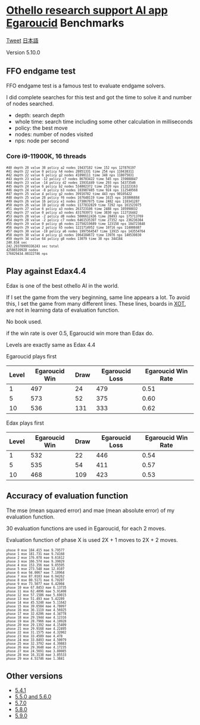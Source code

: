 # [Othello research support AI app Egaroucid](https://www.egaroucid-app.nyanyan.dev/) Benchmarks

<a href="https://twitter.com/share?ref_src=twsrc%5Etfw" class="twitter-share-button" data-text="Othello research support AI app Egaroucid" data-url="https://www.egaroucid-app.nyanyan.dev/" data-hashtags="egaroucid" data-related="takuto_yamana,Nyanyan_Cube" data-show-count="false">Tweet</a><script async src="https://platform.twitter.com/widgets.js" charset="utf-8"></script> <a href=./../ja/>日本語</a>

Version 5.10.0

## FFO endgame test

FFO endgame test is a famous test to evaluate endgame solvers.

I did complete searches for this test and got the time to solve it and number of nodes searched.

* depth: search depth
* whole time: search time including some other calculation in milliseconds
* policy: the best move
* nodes: number of nodes visited
* nps: node per second

### Core i9-11900K, 16 threads

<div style="font-size:60%"><pre>#40 depth 20 value 38 policy a2 nodes 19437182 time 152 nps 127876197
#41 depth 22 value 0 policy h4 nodes 28051331 time 254 nps 110438311
#42 depth 22 value 6 policy g2 nodes 41090111 time 348 nps 118075031
#43 depth 23 value -12 policy c7 nodes 86703422 time 545 nps 159088847
#44 depth 23 value -14 policy d2 nodes 15931449 time 293 nps 54373546
#45 depth 24 value 6 policy b2 nodes 534802372 time 2520 nps 212223163
#46 depth 24 value -8 policy b3 nodes 103987485 time 924 nps 112540568
#47 depth 25 value 4 policy g2 nodes 39916702 time 443 nps 90105422
#48 depth 25 value 28 policy f6 nodes 167648119 time 1615 nps 103806884
#49 depth 26 value 16 policy e1 nodes 273867075 time 2482 nps 110341287
#50 depth 26 value 10 policy d8 nodes 1177832829 time 7292 nps 161523975
#51 depth 27 value 6 policy a3 nodes 263723106 time 2488 nps 105998032
#52 depth 27 value 0 policy a3 nodes 431703973 time 3830 nps 112716442
#53 depth 28 value -2 policy d8 nodes 5006612436 time 28493 nps 175713769
#54 depth 28 value -2 policy c7 nodes 6461535397 time 27352 nps 236236304
#55 depth 29 value 0 policy g6 nodes 22750219689 time 123158 nps 184723848
#56 depth 29 value 2 policy h5 nodes 1221714952 time 10716 nps 114008487
#57 depth 30 value -10 policy a6 nodes 1997564547 time 13915 nps 143554764
#58 depth 30 value 4 policy g1 nodes 1964184672 time 13976 nps 140539830
#59 depth 34 value 64 policy g8 nodes 13079 time 38 nps 344184
240.834 sec
242.29370999336243 sec total
42586539928 nodes
176829434.08322746 nps</pre></div>








## Play against Edax4.4

Edax is one of the best othello AI in the world.

If I set the game from the very beginning, same line appears a lot. To avoid this, I set the game from many different lines. These lines, boards in [XOT](https://berg.earthlingz.de/xot/index.php), are not in learning data of evaluation function.

No book used.

if the win rate is over 0.5, Egaroucid win more than Edax do.

Levels are exactly same as Edax 4.4

Egaroucid plays first

| Level | Egaroucid Win | Draw | Egaroucid Loss | Egaroucid Win Rate |
| ----- | ------------- | ---- | -------------- | ------------------ |
| 1     | 497           | 24   | 479            | 0.51               |
| 5     | 573           | 52   | 375            | 0.60               |
| 10    | 536           | 131  | 333            | 0.62               |

Edax plays first

| Level | Egaroucid Win | Draw | Egaroucid Loss | Egaroucid Win Rate |
| ----- | ------------- | ---- | -------------- | ------------------ |
| 1     | 532           | 22   | 446            | 0.54               |
| 5     | 535           | 54   | 411            | 0.57               |
| 10    | 468           | 109  | 423            | 0.53               |



## Accuracy of evaluation function

The mse (mean squared error) and mae (mean absolute error) of my evaluation function.

30 evaluation functions are used in Egaroucid, for each 2 moves.

Evaluation function of phase X is used 2X + 1 moves to 2X + 2 moves.

<div style="font-size:60%"><pre>phase 0 mse 184.415 mae 9.79577
phase 1 mse 181.731 mae 9.74168
phase 2 mse 176.078 mae 9.61612
phase 3 mse 166.574 mae 9.39029
phase 4 mse 153.356 mae 9.05595
phase 5 mse 273.548 mae 12.0107
phase 6 mse 94.0067 mae 7.18964
phase 7 mse 87.0103 mae 6.94262
phase 8 mse 80.5171 mae 6.70287
phase 9 mse 73.5077 mae 6.42004
phase 10 mse 67.8453 mae 6.13735
phase 11 mse 62.4096 mae 5.91408
phase 12 mse 57.1586 mae 5.69015
phase 13 mse 51.493 mae 5.42289
phase 14 mse 45.5248 mae 5.11642
phase 15 mse 39.6584 mae 4.78097
phase 16 mse 36.1119 mae 4.56925
phase 17 mse 32.6206 mae 4.34778
phase 18 mse 29.1944 mae 4.12316
phase 19 mse 28.7966 mae 4.10928
phase 20 mse 29.1392 mae 4.15409
phase 21 mse 29.9168 mae 4.22495
phase 22 mse 31.1575 mae 4.32002
phase 23 mse 33.4589 mae 4.478
phase 24 mse 33.8493 mae 4.50079
phase 25 mse 32.3792 mae 4.39883
phase 26 mse 29.3648 mae 4.17235
phase 27 mse 24.5691 mae 3.80085
phase 28 mse 16.3138 mae 3.05533
phase 29 mse 4.51746 mae 1.3841</pre></div>



## Other versions

* [5.4.1](./../5_4_1)
* [5.5.0 and 5.6.0](./../5_5_0)
* [5.7.0](./../5_7_0)
* [5.8.0](./../5_8_0)
* [5.9.0](./../5_9_0)
